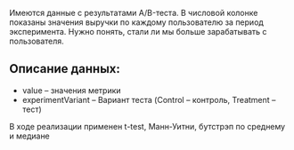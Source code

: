 Имеются данные с результатами A/B-теста. 
В числовой колонке показаны значения выручки по каждому пользователю за период эксперимента. Нужно понять, стали ли мы больше зарабатывать с пользователя.

## Описание данных: ##
- value – значения метрики
- experimentVariant – Вариант теста (Control – контроль, Treatment – тест)

В ходе реализации применен t-test, Манн-Уитни, бутстрэп по среднему и медиане
